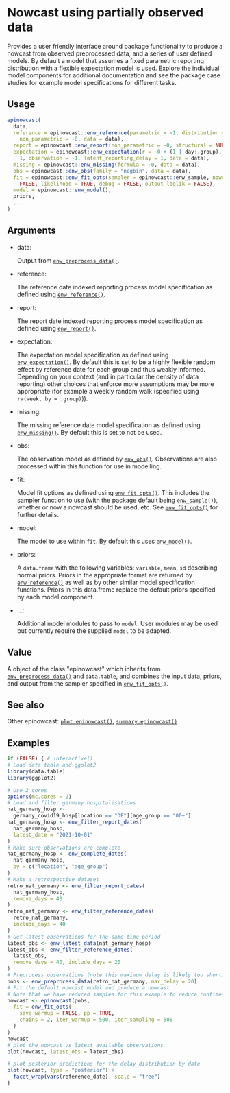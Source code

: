 # Nowcast using partially observed data

Provides a user friendly interface around package functionality to
produce a nowcast from observed preprocessed data, and a series of user
defined models. By default a model that assumes a fixed parametric
reporting distribution with a flexible expectation model is used.
Explore the individual model components for additional documentation and
see the package case studies for example model specifications for
different tasks.

## Usage

``` r
epinowcast(
  data,
  reference = epinowcast::enw_reference(parametric = ~1, distribution = "lognormal",
    non_parametric = ~0, data = data),
  report = epinowcast::enw_report(non_parametric = ~0, structural = NULL, data = data),
  expectation = epinowcast::enw_expectation(r = ~0 + (1 | day:.group), generation_time =
    1, observation = ~1, latent_reporting_delay = 1, data = data),
  missing = epinowcast::enw_missing(formula = ~0, data = data),
  obs = epinowcast::enw_obs(family = "negbin", data = data),
  fit = epinowcast::enw_fit_opts(sampler = epinowcast::enw_sample, nowcast = TRUE, pp =
    FALSE, likelihood = TRUE, debug = FALSE, output_loglik = FALSE),
  model = epinowcast::enw_model(),
  priors,
  ...
)
```

## Arguments

- data:

  Output from
  [`enw_preprocess_data()`](https://package.epinowcast.org/dev/reference/enw_preprocess_data.md).

- reference:

  The reference date indexed reporting process model specification as
  defined using
  [`enw_reference()`](https://package.epinowcast.org/dev/reference/enw_reference.md).

- report:

  The report date indexed reporting process model specification as
  defined using
  [`enw_report()`](https://package.epinowcast.org/dev/reference/enw_report.md).

- expectation:

  The expectation model specification as defined using
  [`enw_expectation()`](https://package.epinowcast.org/dev/reference/enw_expectation.md).
  By default this is set to be a highly flexible random effect by
  reference date for each group and thus weakly informed. Depending on
  your context (and in particular the density of data reporting) other
  choices that enforce more assumptions may be more appropriate (for
  example a weekly random walk (specified using
  `rw(week, by = .group)`)).

- missing:

  The missing reference date model specification as defined using
  [`enw_missing()`](https://package.epinowcast.org/dev/reference/enw_missing.md).
  By default this is set to not be used.

- obs:

  The observation model as defined by
  [`enw_obs()`](https://package.epinowcast.org/dev/reference/enw_obs.md).
  Observations are also processed within this function for use in
  modelling.

- fit:

  Model fit options as defined using
  [`enw_fit_opts()`](https://package.epinowcast.org/dev/reference/enw_fit_opts.md).
  This includes the sampler function to use (with the package default
  being
  [`enw_sample()`](https://package.epinowcast.org/dev/reference/enw_sample.md)),
  whether or now a nowcast should be used, etc. See
  [`enw_fit_opts()`](https://package.epinowcast.org/dev/reference/enw_fit_opts.md)
  for further details.

- model:

  The model to use within `fit`. By default this uses
  [`enw_model()`](https://package.epinowcast.org/dev/reference/enw_model.md).

- priors:

  A `data.frame` with the following variables: `variable`, `mean`, `sd`
  describing normal priors. Priors in the appropriate format are
  returned by
  [`enw_reference()`](https://package.epinowcast.org/dev/reference/enw_reference.md)
  as well as by other similar model specification functions. Priors in
  this data.frame replace the default priors specified by each model
  component.

- ...:

  Additional model modules to pass to `model`. User modules may be used
  but currently require the supplied `model` to be adapted.

## Value

A object of the class "epinowcast" which inherits from
[`enw_preprocess_data()`](https://package.epinowcast.org/dev/reference/enw_preprocess_data.md)
and `data.table`, and combines the input data, priors, and output from
the sampler specified in
[`enw_fit_opts()`](https://package.epinowcast.org/dev/reference/enw_fit_opts.md).

## See also

Other epinowcast:
[`plot.epinowcast()`](https://package.epinowcast.org/dev/reference/plot.epinowcast.md),
[`summary.epinowcast()`](https://package.epinowcast.org/dev/reference/summary.epinowcast.md)

## Examples

``` r
if (FALSE) { # interactive()
# Load data.table and ggplot2
library(data.table)
library(ggplot2)

# Use 2 cores
options(mc.cores = 2)
# Load and filter germany hospitalisations
nat_germany_hosp <-
  germany_covid19_hosp[location == "DE"][age_group == "00+"]
nat_germany_hosp <- enw_filter_report_dates(
  nat_germany_hosp,
  latest_date = "2021-10-01"
)
# Make sure observations are complete
nat_germany_hosp <- enw_complete_dates(
  nat_germany_hosp,
  by = c("location", "age_group")
)
# Make a retrospective dataset
retro_nat_germany <- enw_filter_report_dates(
  nat_germany_hosp,
  remove_days = 40
)
retro_nat_germany <- enw_filter_reference_dates(
  retro_nat_germany,
  include_days = 40
)
# Get latest observations for the same time period
latest_obs <- enw_latest_data(nat_germany_hosp)
latest_obs <- enw_filter_reference_dates(
  latest_obs,
  remove_days = 40, include_days = 20
)
# Preprocess observations (note this maximum delay is likely too short)
pobs <- enw_preprocess_data(retro_nat_germany, max_delay = 20)
# Fit the default nowcast model and produce a nowcast
# Note that we have reduced samples for this example to reduce runtimes
nowcast <- epinowcast(pobs,
  fit = enw_fit_opts(
    save_warmup = FALSE, pp = TRUE,
    chains = 2, iter_warmup = 500, iter_sampling = 500
  )
)
nowcast
# plot the nowcast vs latest available observations
plot(nowcast, latest_obs = latest_obs)

# plot posterior predictions for the delay distribution by date
plot(nowcast, type = "posterior") +
  facet_wrap(vars(reference_date), scale = "free")
}
```
